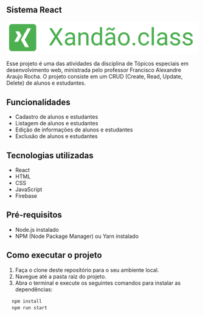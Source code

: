 ## Sistema React

![img](./xandao_class/public/img/xandao.png)


Esse projeto é uma das atividades da disciplina de Tópicos especiais em desenvolvimento web, ministrada pelo professor Francisco Alexandre Araujo Rocha. O projeto consiste em um CRUD (Create, Read, Update, Delete) de alunos e estudantes.


## Funcionalidades

- Cadastro de alunos e estudantes
- Listagem de alunos e estudantes
- Edição de informações de alunos e estudantes
- Exclusão de alunos e estudantes

## Tecnologias utilizadas

- React
- HTML
- CSS
- JavaScript
- Firebase

## Pré-requisitos

- Node.js instalado
- NPM (Node Package Manager) ou Yarn instalado

## Como executar o projeto

1. Faça o clone deste repositório para o seu ambiente local.
2. Navegue até a pasta raiz do projeto.
3. Abra o terminal e execute os seguintes comandos para instalar as dependências:

```bash
  npm install 
  npm run start
```

